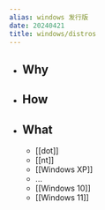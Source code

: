 ```yaml
---
alias: windows 发行版 
date: 20240421
title: windows/distros
---
```


- ## Why
- ## How
- ## What
  - [[dot]]
  - [[nt]]
  - [[Windows XP]]
  - ...
  - [[Windows 10]]
  - [[Windows 11]]